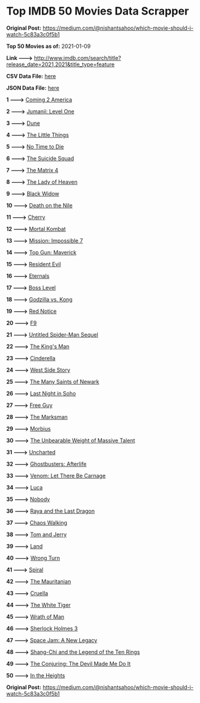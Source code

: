# Top IMDB 50 Movies Data Scrapper

**Original Post:** https://medium.com/@nishantsahoo/which-movie-should-i-watch-5c83a3c0f5b1

**Top 50 Movies as of:** 2021-01-09

**Link --->** http://www.imdb.com/search/title?release_date=2021,2021&title_type=feature

**CSV Data File:** [here](/Data/data.csv)

**JSON Data File:** [here](/Data/data.json)

**1 --->** [Coming 2 America](https://www.imdb.com/title/tt6802400/?ref_=adv_li_tt)

**2 --->** [Jumanji: Level One](https://www.imdb.com/title/tt13249100/?ref_=adv_li_tt)

**3 --->** [Dune](https://www.imdb.com/title/tt1160419/?ref_=adv_li_tt)

**4 --->** [The Little Things](https://www.imdb.com/title/tt10016180/?ref_=adv_li_tt)

**5 --->** [No Time to Die](https://www.imdb.com/title/tt2382320/?ref_=adv_li_tt)

**6 --->** [The Suicide Squad](https://www.imdb.com/title/tt6334354/?ref_=adv_li_tt)

**7 --->** [The Matrix 4](https://www.imdb.com/title/tt10838180/?ref_=adv_li_tt)

**8 --->** [The Lady of Heaven](https://www.imdb.com/title/tt13097336/?ref_=adv_li_tt)

**9 --->** [Black Widow](https://www.imdb.com/title/tt3480822/?ref_=adv_li_tt)

**10 --->** [Death on the Nile](https://www.imdb.com/title/tt7657566/?ref_=adv_li_tt)

**11 --->** [Cherry](https://www.imdb.com/title/tt9130508/?ref_=adv_li_tt)

**12 --->** [Mortal Kombat](https://www.imdb.com/title/tt0293429/?ref_=adv_li_tt)

**13 --->** [Mission: Impossible 7](https://www.imdb.com/title/tt9603212/?ref_=adv_li_tt)

**14 --->** [Top Gun: Maverick](https://www.imdb.com/title/tt1745960/?ref_=adv_li_tt)

**15 --->** [Resident Evil](https://www.imdb.com/title/tt6920084/?ref_=adv_li_tt)

**16 --->** [Eternals](https://www.imdb.com/title/tt9032400/?ref_=adv_li_tt)

**17 --->** [Boss Level](https://www.imdb.com/title/tt7638348/?ref_=adv_li_tt)

**18 --->** [Godzilla vs. Kong](https://www.imdb.com/title/tt5034838/?ref_=adv_li_tt)

**19 --->** [Red Notice](https://www.imdb.com/title/tt7991608/?ref_=adv_li_tt)

**20 --->** [F9](https://www.imdb.com/title/tt5433138/?ref_=adv_li_tt)

**21 --->** [Untitled Spider-Man Sequel](https://www.imdb.com/title/tt10872600/?ref_=adv_li_tt)

**22 --->** [The King's Man](https://www.imdb.com/title/tt6856242/?ref_=adv_li_tt)

**23 --->** [Cinderella](https://www.imdb.com/title/tt10155932/?ref_=adv_li_tt)

**24 --->** [West Side Story](https://www.imdb.com/title/tt3581652/?ref_=adv_li_tt)

**25 --->** [The Many Saints of Newark](https://www.imdb.com/title/tt8110232/?ref_=adv_li_tt)

**26 --->** [Last Night in Soho](https://www.imdb.com/title/tt9639470/?ref_=adv_li_tt)

**27 --->** [Free Guy](https://www.imdb.com/title/tt6264654/?ref_=adv_li_tt)

**28 --->** [The Marksman](https://www.imdb.com/title/tt6902332/?ref_=adv_li_tt)

**29 --->** [Morbius](https://www.imdb.com/title/tt5108870/?ref_=adv_li_tt)

**30 --->** [The Unbearable Weight of Massive Talent](https://www.imdb.com/title/tt11291274/?ref_=adv_li_tt)

**31 --->** [Uncharted](https://www.imdb.com/title/tt1464335/?ref_=adv_li_tt)

**32 --->** [Ghostbusters: Afterlife](https://www.imdb.com/title/tt4513678/?ref_=adv_li_tt)

**33 --->** [Venom: Let There Be Carnage](https://www.imdb.com/title/tt7097896/?ref_=adv_li_tt)

**34 --->** [Luca](https://www.imdb.com/title/tt12801262/?ref_=adv_li_tt)

**35 --->** [Nobody](https://www.imdb.com/title/tt7888964/?ref_=adv_li_tt)

**36 --->** [Raya and the Last Dragon](https://www.imdb.com/title/tt5109280/?ref_=adv_li_tt)

**37 --->** [Chaos Walking](https://www.imdb.com/title/tt2076822/?ref_=adv_li_tt)

**38 --->** [Tom and Jerry](https://www.imdb.com/title/tt1361336/?ref_=adv_li_tt)

**39 --->** [Land](https://www.imdb.com/title/tt10265034/?ref_=adv_li_tt)

**40 --->** [Wrong Turn](https://www.imdb.com/title/tt9110170/?ref_=adv_li_tt)

**41 --->** [Spiral](https://www.imdb.com/title/tt10342730/?ref_=adv_li_tt)

**42 --->** [The Mauritanian](https://www.imdb.com/title/tt4761112/?ref_=adv_li_tt)

**43 --->** [Cruella](https://www.imdb.com/title/tt3228774/?ref_=adv_li_tt)

**44 --->** [The White Tiger](https://www.imdb.com/title/tt6571548/?ref_=adv_li_tt)

**45 --->** [Wrath of Man](https://www.imdb.com/title/tt11083552/?ref_=adv_li_tt)

**46 --->** [Sherlock Holmes 3](https://www.imdb.com/title/tt2094116/?ref_=adv_li_tt)

**47 --->** [Space Jam: A New Legacy](https://www.imdb.com/title/tt3554046/?ref_=adv_li_tt)

**48 --->** [Shang-Chi and the Legend of the Ten Rings](https://www.imdb.com/title/tt9376612/?ref_=adv_li_tt)

**49 --->** [The Conjuring: The Devil Made Me Do It](https://www.imdb.com/title/tt7069210/?ref_=adv_li_tt)

**50 --->** [In the Heights](https://www.imdb.com/title/tt1321510/?ref_=adv_li_tt)

**Original Post:** https://medium.com/@nishantsahoo/which-movie-should-i-watch-5c83a3c0f5b1
